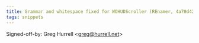```yaml
---
title: Grammar and whitespace fixed for WOHUDScroller (REnamer, 4a70d42)
tags: snippets
---
```


Signed-off-by: Greg Hurrell &lt;greg@hurrell.net&gt;
